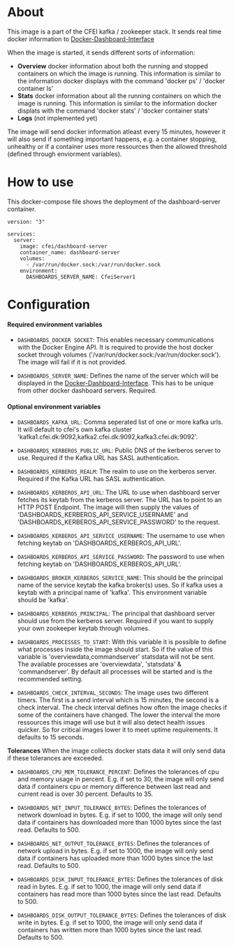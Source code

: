 # About
This image is a part of the CFEI kafka / zookeeper stack.
It sends real time docker information to [Docker-Dashboard-Interface](https://github.com/jakobhviid/Dashboard-Interface-Docker)

When the image is started, it sends different sorts of information:
* **Overview** docker information about both the running and stopped containers on which the image is running. This information is similar to the information docker displays with the command 'docker ps' / 'docker container ls'
* **Stats** docker information about all the running containers on which the image is running. This information is similar to the information docker displats with the command 'docker stats' / 'docker container stats'
* **Logs** (not implemented yet)

The image will send docker information atleast every 15 minutes, however it will also send if something important happens, e.g. a container stopping, unhealthy or if a container uses more ressources then the allowed threshold (defined through enviorment variables).

# How to use
This docker-compose file shows the deployment of the dashboard-server container.

```
version: "3"

services:
  server:
    image: cfei/dashboard-server
    container_name: dashboard-server
    volumes:
      - /var/run/docker.sock:/var/run/docker.sock
    environment:
      DASHBOARDS_SERVER_NAME: CfeiServer1
```

# Configuration
#### Required environment variables

- `DASHBOARDS_DOCKER SOCKET`: This enables necessary communications with the Docker Engine API. It is required to provide the host docker socket through volumes ('/var/run/docker.sock:/var/run/docker.sock'). The image will fail if it is not provided.

- `DASHBOARDS_SERVER_NAME`: Defines the name of the server which will be displayed in the [Docker-Dashboard-Interface](https://github.com/jakobhviid/Dashboard-Server-Interface). This has to be unique from other docker dashboard servers. Required.

#### Optional environment variables

- `DASHBOARDS_KAFKA_URL`: Comma seperated list of one or more kafka urls. It will default to cfei's own kafka cluster 'kafka1.cfei.dk:9092,kafka2.cfei.dk:9092,kafka3.cfei.dk:9092'.

- `DASHBOARDS_KERBEROS_PUBLIC_URL`: Public DNS of the kerberos server to use. Required if the Kafka URL has SASL authentication.
  
- `DASHBOARDS_KERBEROS_REALM`: The realm to use on the kerberos server. Required if the Kafka URL has SASL authentication.
    
- `DASHBOARDS_KERBEROS_API_URL`: The URL to use when dashboard server fetches its keytab from the kerberos server. The URL has to point to an HTTP POST Endpoint. The image will then supply the values of 'DASHBOARDS_KERBEROS_API_SERVICE_USERNAME' and 'DASHBOARDS_KERBEROS_API_SERVICE_PASSWORD' to the request.
  
- `DASHBOARDS_KERBEROS_API_SERVICE_USERNAME`: The username to use when fetching keytab on 'DASHBOARDS_KERBEROS_API_URL'.
  
- `DASHBOARDS_KERBEROS_API_SERVICE_PASSWORD`: The password to use when fetching keytab on 'DASHBOARDS_KERBEROS_API_URL'.
  
- `DASHBOARDS_BROKER_KERBEROS_SERVICE_NAME`: This should be the principal name of the service keytab the kafka broker(s) uses. So if kafka uses a keytab with a principal name of 'kafka'. This environment variable should be 'kafka'.

- `DASHBOARDS_KERBEROS_PRINCIPAL`: The principal that dashboard server should use from the kerberos server. Required if you want to supply your own zookeeper keytab through volumes.

- `DASHBOARDS_PROCESSES_TO_START`: With this variable it is possible to define what processes inside the image should start. So if the value of this variable is 'overviewdata,commandserver' statsdata will not be sent. The available processes are 'overviewdata', 'statsdata' & 'commandserver'. By default all processes will be started and is the recommended setting.

- `DASHBOARDS_CHECK_INTERVAL_SECONDS`: The image uses two different timers. The first is a send interval which is 15 minutes, the second is a check interval. The check interval defines how often the image checks if some of the containers have changed. The lower the interval the more ressources this image will use but it will also detect health issues quicker. So for critical images lower it to meet uptime requirements. It defaults to 15 seconds.


**Tolerances**
When the image collects docker stats data it will only send data if these tolerances are exceeded.

- `DASHBOARDS_CPU_MEM_TOLERANCE_PERCENT`: Defines the tolerances of cpu and memory usage in percent. E.g. if set to 30, the image will only send data if containers cpu or memory difference between last read and current read is over 30 percent. Defaults to 35.

- `DASHBOARDS_NET_INPUT_TOLERANCE_BYTES`: Defines the tolerances of network download in bytes. E.g. if set to 1000, the image will only send data if containers has downloaded more than 1000 bytes since the last read. Defaults to 500.

- `DASHBOARDS_NET_OUTPUT_TOLERANCE_BYTES`: Defines the tolerances of network upload in bytes. E.g. if set to 1000, the image will only send data if containers has uploaded more than 1000 bytes since the last read. Defaults to 500.

- `DASHBOARDS_DISK_INPUT_TOLERANCE_BYTES`: Defines the tolerances of disk read in bytes. E.g. if set to 1000, the image will only send data if containers has read more than 1000 bytes since the last read. Defaults to 500.

- `DASHBOARDS_DISK_OUTPUT_TOLERANCE_BYTES`: Defines the tolerances of disk write in bytes. E.g. if set to 1000, the image will only send data if containers has written more than 1000 bytes since the last read. Defaults to 500.

